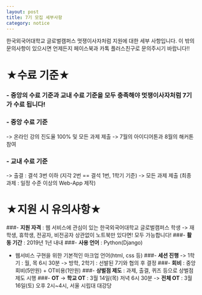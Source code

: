 ```yaml
---
layout: post
title: 7기 모집 세부사항
category: notice
---
```


한국외국어대학교 글로벌캠퍼스 멋쟁이사자처럼 지원에 대한 세부 사항입니다. 
이 밖의 문의사항이 있으시면 언제든지 페이스북과 카톡 플러스친구로 문의주시기 바랍니다!!

★수료 기준★
=============
### - 중앙의 수료 기준과 교내 수료 기준을 모두 충족해야 멋쟁이사자처럼 7기가 수료 됩니다!
### - 중앙 수료 기준
   -> 온라인 강의 진도율 100% 및 모든 과제 제출
   -> 7월의 아이디어톤과 8월의 해커톤 참여
### - 교내 수료 기준 
   -> 출결 : 결석 3번 이하 (지각 2번 == 결석 1번, 1학기 기준)
   -> 모든 과제 제출 (최종 과제 : 일정 수준 이상의 Web-App 제작)


★지원 시 유의사항★
=============
###- **지원 자격** : 웹 서비스에 관심이 있는 한국외국어대학교 글로벌캠퍼스 학생
   -> 재학생, 휴학생, 전공자, 비전공자 상관없이 노트북만 있다면! 모두 가능합니다!
###- **활동 기간** : 2019년 1년 내내
###- **사용 언어** : Python(Django) 
   + 웹서비스 구현을 위한 기본적인 마크업 언어(html, css 등)
###- **세션 진행**
      -> 1학기 : 월, 목 6시 30분
       -> 방학, 2학기 : 선발된 7기와 협의 후 결정
###- **회비** : 중앙회비(5만원) + OT비용(1만원)
###- **상벌점 제도** : 과제, 출결, 퀴즈 등으로 상벌점제도 시행
###- **OT** 
   -> **학교 OT** : 3월 14일(목) 저녁 6시 30분
   -> **전체 OT** : 3월 16일(토) 오후 2시~4시, 서울 시립대 대강당
   
